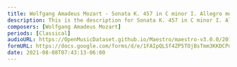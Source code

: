 ```yaml
---
title: Wolfgang Amadeus Mozart - Sonata K. 457 in C minor I. Allegro molto (1)
description: This is the description for Sonata K. 457 in C minor I. Allegro molto by Wolfgang Amadeus Mozart
composers: [Wolfgang Amadeus Mozart]
periods: [Classical]
audioURL: https://OpenMusicDataset.github.io/Maestro/maestro-v3.0.0/2015/MIDI-Unprocessed_R1_D1-1-8_mid--AUDIO-from_mp3_01_R1_2015_wav--3.midi
formURL: https://docs.google.com/forms/d/e/1FAIpQLSf4ZP5TOjBsTmm3KKDCPd-TfCQiv_G0rgakqd6ddlB8RMtKJQ/viewform
date: 2021-08-08T07:43:13-06:00
---
```

